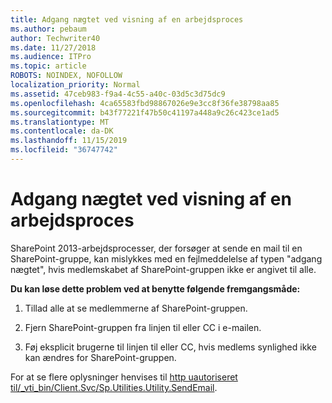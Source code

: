 ```yaml
---
title: Adgang nægtet ved visning af en arbejdsproces
ms.author: pebaum
author: Techwriter40
ms.date: 11/27/2018
ms.audience: ITPro
ms.topic: article
ROBOTS: NOINDEX, NOFOLLOW
localization_priority: Normal
ms.assetid: 47ceb983-f9a4-4c55-a40c-03d5c3d75dc9
ms.openlocfilehash: 4ca65583fbd98867026e9e3cc8f36fe38798aa85
ms.sourcegitcommit: b43f77221f47b50c41197a448a9c26c423ce1ad5
ms.translationtype: MT
ms.contentlocale: da-DK
ms.lasthandoff: 11/15/2019
ms.locfileid: "36747742"
---
```

# <a name="access-denied-when-viewing-a-workflow"></a>Adgang nægtet ved visning af en arbejdsproces

SharePoint 2013-arbejdsprocesser, der forsøger at sende en mail til en SharePoint-gruppe, kan mislykkes med en fejlmeddelelse af typen "adgang nægtet", hvis medlemskabet af SharePoint-gruppen ikke er angivet til alle.
  
 **Du kan løse dette problem ved at benytte følgende fremgangsmåde:**
  
 1. Tillad alle at se medlemmerne af SharePoint-gruppen.
  
 2. Fjern SharePoint-gruppen fra linjen til eller CC i e-mailen.
  
 3. Føj eksplicit brugerne til linjen til eller CC, hvis medlems synlighed ikke kan ændres for SharePoint-gruppen.
  
For at se flere oplysninger henvises til [http uautoriseret til/_vti_bin/Client.Svc/Sp.Utilities.Utility.SendEmail](https://go.microsoft.com/fwlink/?linkid=2044694&amp;clcid=0x409).
  